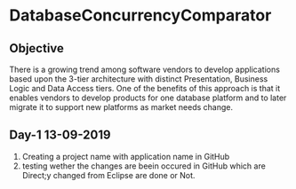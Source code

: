 # DatabaseConcurrencyComparator
 
## Objective
There is a growing trend among software vendors to develop applications based upon the 3-tier architecture with distinct Presentation, Business Logic and Data Access tiers. One of the benefits of this approach is that it enables vendors to develop products for one database platform and to later migrate it to support new platforms as market needs change.

## Day-1 13-09-2019
1. Creating a project name with application name in GitHub
2. testing wether the changes are beein occured in GitHub which are Direct;y changed from Eclipse are done or Not.
